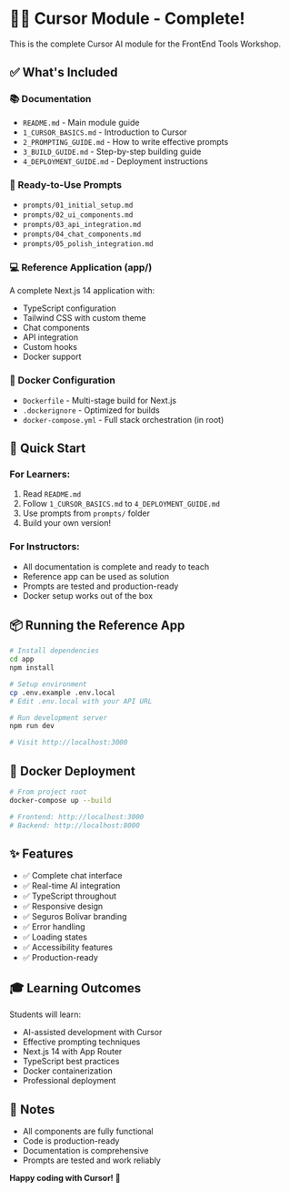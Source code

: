 # 🧑‍💻 Cursor Module - Complete!

This is the complete Cursor AI module for the FrontEnd Tools Workshop.

## ✅ What's Included

### 📚 Documentation
- `README.md` - Main module guide
- `1_CURSOR_BASICS.md` - Introduction to Cursor
- `2_PROMPTING_GUIDE.md` - How to write effective prompts
- `3_BUILD_GUIDE.md` - Step-by-step building guide
- `4_DEPLOYMENT_GUIDE.md` - Deployment instructions

### 🎯 Ready-to-Use Prompts
- `prompts/01_initial_setup.md`
- `prompts/02_ui_components.md`
- `prompts/03_api_integration.md`
- `prompts/04_chat_components.md`
- `prompts/05_polish_integration.md`

### 💻 Reference Application (app/)
A complete Next.js 14 application with:
- TypeScript configuration
- Tailwind CSS with custom theme
- Chat components
- API integration
- Custom hooks
- Docker support

### 🐳 Docker Configuration
- `Dockerfile` - Multi-stage build for Next.js
- `.dockerignore` - Optimized for builds
- `docker-compose.yml` - Full stack orchestration (in root)

## 🚀 Quick Start

### For Learners:
1. Read `README.md`
2. Follow `1_CURSOR_BASICS.md` to `4_DEPLOYMENT_GUIDE.md`
3. Use prompts from `prompts/` folder
4. Build your own version!

### For Instructors:
- All documentation is complete and ready to teach
- Reference app can be used as solution
- Prompts are tested and production-ready
- Docker setup works out of the box

## 📦 Running the Reference App

```bash
# Install dependencies
cd app
npm install

# Setup environment
cp .env.example .env.local
# Edit .env.local with your API URL

# Run development server
npm run dev

# Visit http://localhost:3000
```

## 🐳 Docker Deployment

```bash
# From project root
docker-compose up --build

# Frontend: http://localhost:3000
# Backend: http://localhost:8000
```

## ✨ Features

- ✅ Complete chat interface
- ✅ Real-time AI integration
- ✅ TypeScript throughout
- ✅ Responsive design
- ✅ Seguros Bolívar branding
- ✅ Error handling
- ✅ Loading states
- ✅ Accessibility features
- ✅ Production-ready

## 🎓 Learning Outcomes

Students will learn:
- AI-assisted development with Cursor
- Effective prompting techniques
- Next.js 14 with App Router
- TypeScript best practices
- Docker containerization
- Professional deployment

## 📝 Notes

- All components are fully functional
- Code is production-ready
- Documentation is comprehensive
- Prompts are tested and work reliably

**Happy coding with Cursor! 🚀**

